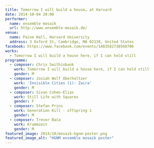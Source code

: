 ```yaml
---
title: Tomorrow I will build a house… at Harvard
date: 2014-10-04 20:00
performer:
  name: ensemble mosaik
  url: http://www.ensemble-mosaik.de/
venue:
  name: Paine Hall, Harvard University
  address: 3 Oxford St, Cambridge, MA 02138, United States
facebook: https://www.facebook.com/events/1483582738560706
works:
  - Tomorrow I will build a house here, if I can hold still
programme:
  - composer: Chris Swithinbank
    work: Tomorrow I will build a house here, if I can hold still
    gender: M
  - composer: Josiah Wolf Oberholtzer
    work: 'Invisible Cities (i): Zaira'
    gender: M
  - composer: Sivan Cohen-Elias
    work: Still Life with Squares
    gender: F
  - composer: Stefan Prins
    work: Generation Kill - offspring 1
    gender: M
  - composer: Trevor Bača
    work: Krummzeit
    gender: M
featured_image: 2014/10/mosaik-hgnm-poster.png
featured_image_alt: "HGNM ensemble mosaik poster"
---
```

